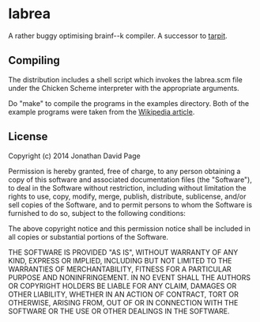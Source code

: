 labrea
======

A rather buggy optimising brainf--k compiler. A successor to
[tarpit](https://github.com/jdpage/tarpit).

Compiling
---------

The distribution includes a shell script which invokes the labrea.scm file under
the Chicken Scheme interpreter with the appropriate arguments.

Do "make" to compile the programs in the examples directory. Both of the example
programs were taken from the [Wikipedia
article](http://en.wikipedia.org/w/index.php?title=Brainfuck&oldid=470402810).

License
-------

Copyright (c) 2014 Jonathan David Page

Permission is hereby granted, free of charge, to any person obtaining a copy of
this software and associated documentation files (the "Software"), to deal in
the Software without restriction, including without limitation the rights to
use, copy, modify, merge, publish, distribute, sublicense, and/or sell copies
of the Software, and to permit persons to whom the Software is furnished to do
so, subject to the following conditions:

The above copyright notice and this permission notice shall be included in all
copies or substantial portions of the Software.

THE SOFTWARE IS PROVIDED "AS IS", WITHOUT WARRANTY OF ANY KIND, EXPRESS OR
IMPLIED, INCLUDING BUT NOT LIMITED TO THE WARRANTIES OF MERCHANTABILITY,
FITNESS FOR A PARTICULAR PURPOSE AND NONINFRINGEMENT. IN NO EVENT SHALL THE
AUTHORS OR COPYRIGHT HOLDERS BE LIABLE FOR ANY CLAIM, DAMAGES OR OTHER
LIABILITY, WHETHER IN AN ACTION OF CONTRACT, TORT OR OTHERWISE, ARISING FROM,
OUT OF OR IN CONNECTION WITH THE SOFTWARE OR THE USE OR OTHER DEALINGS IN THE
SOFTWARE.
